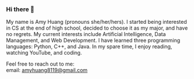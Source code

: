 ### Hi there 👋

My name is Amy Huang (pronouns she/her/hers). 
I started being interested in CS at the end of high school, decided to choose it as my major, and have no regrets. 
My current interests include Artificial Intelligence, Data Management, and Web Development. 
I have learned three programming languages: Python, C++, and Java. 
In my spare time, I enjoy reading, watching YouTube, and coding.

Feel free to reach out to me:  
email: amyhuang8119@gmail.com





<!--
**AmyLHuang/AmyLHuang** is a ✨ _special_ ✨ repository because its `README.md` (this file) appears on your GitHub profile.

Here are some ideas to get you started:

- 🔭 I’m currently working on ...
- 🌱 I’m currently learning ...
- 👯 I’m looking to collaborate on ...
- 🤔 I’m looking for help with ...
- 💬 Ask me about ...
- 📫 How to reach me: ...
- 😄 Pronouns: ...
- ⚡ Fun fact: ...
-->

